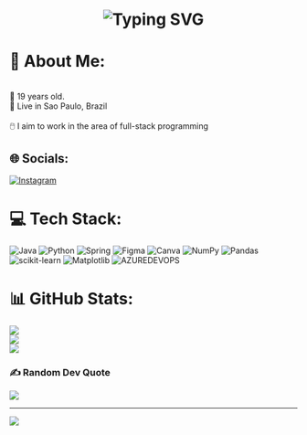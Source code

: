 <h1 align = "center"<a href="https://git.io/typing-svg"><img src="https://readme-typing-svg.herokuapp.com?font=Montserrat&weight=500&size=40&pause=1000&color=green&center=true&vCenter=true&random=false&width=635&height=50&lines=Olá!+Me+chamo+Arthur+Mitsuo.;Sou+Desenvolvedor+de+Software;" alt="Typing SVG" /></a></h1>


# 💫 About Me:
<br>📅 19 years old.<br>📍 Live in Sao Paulo, Brazil<br>
<br>🖱️ I aim to work in the area of ​​full-stack programming


## 🌐 Socials:
[![Instagram](https://img.shields.io/badge/Instagram-%23E4405F.svg?logo=Instagram&logoColor=white)](https://instagram.com/Thurzin5433) 


# 💻 Tech Stack:
![Java](https://img.shields.io/badge/java-%23ED8B00.svg?style=for-the-badge&logo=openjdk&logoColor=white) ![Python](https://img.shields.io/badge/python-3670A0?style=for-the-badge&logo=python&logoColor=ffdd54) ![Spring](https://img.shields.io/badge/spring-%236DB33F.svg?style=for-the-badge&logo=spring&logoColor=white) ![Figma](https://img.shields.io/badge/figma-%23F24E1E.svg?style=for-the-badge&logo=figma&logoColor=white) ![Canva](https://img.shields.io/badge/Canva-%2300C4CC.svg?style=for-the-badge&logo=Canva&logoColor=white) ![NumPy](https://img.shields.io/badge/numpy-%23013243.svg?style=for-the-badge&logo=numpy&logoColor=white) ![Pandas](https://img.shields.io/badge/pandas-%23150458.svg?style=for-the-badge&logo=pandas&logoColor=white) ![scikit-learn](https://img.shields.io/badge/scikit--learn-%23F7931E.svg?style=for-the-badge&logo=scikit-learn&logoColor=white) ![Matplotlib](https://img.shields.io/badge/Matplotlib-%23ffffff.svg?style=for-the-badge&logo=Matplotlib&logoColor=black) ![AZUREDEVOPS](https://img.shields.io/badge/azuredevops-0078D7.svg?style=for-the-badge&logo=azuredevops&logoColor=white&color=%230078D7)
# 📊 GitHub Stats:
![](https://github-readme-stats.vercel.app/api?username=ArthurMitsuoYamamoto&theme=blueberry&hide_border=false&include_all_commits=false&count_private=false)<br/>
![](https://github-readme-streak-stats.herokuapp.com/?user=ArthurMitsuoYamamoto&theme=blueberry&hide_border=false)<br/>
![](https://github-readme-stats.vercel.app/api/top-langs/?username=ArthurMitsuoYamamoto&theme=blueberry&hide_border=false&include_all_commits=false&count_private=false&layout=compact)

### ✍️ Random Dev Quote
![](https://quotes-github-readme.vercel.app/api?type=vetical&theme=gruvbox)


---
[![](https://visitcount.itsvg.in/api?id=ArthurMitsuoYamamoto&icon=0&color=10)](https://visitcount.itsvg.in)

<!-- Proudly created with GPRM ( https://gprm.itsvg.in ) -->
